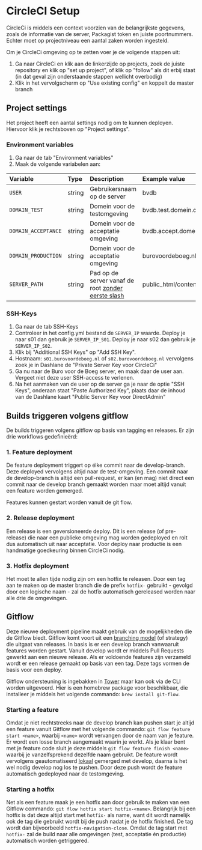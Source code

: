 # CircleCI Setup

CircleCi is middels een context voorzien van de belangrijkste gegevens, zoals de informatie van de server, Packagist token en juiste poortnummers. Echter moet op projectniveau een aantal zaken worden ingesteld. 

Om je CircleCi omgeving op te zetten voer je de volgende stappen uit:

1. Ga naar CircleCi en klik aan de linkerzijde op projects, zoek de juiste repository en klik op "set up project", of klik op "follow" als dit erbij staat (in dat geval zijn onderstaande stappen wellicht overbodig)
2. Klik in het vervolgscherm op "Use existing config" en koppelt de master branch

## Project settings

Het project heeft een aantal settings nodig om te kunnen deployen. Hiervoor klik je rechtsboven op "Project settings".

### Environment variables

1. Ga naar de tab "Environment variables"
2. Maak de volgende variabelen aan:

| Variable | Type | Description | Example value | 
| :-- | :-- | :-- | :-- |
| `USER` | string | Gebruikersnaam op de server | bvdb |
| `DOMAIN_TEST` | string | Domein voor de testomgeving | bvdb.test.domein.dev |
| `DOMAIN_ACCEPTANCE` | string | Domein voor de acceptatie omgeving | bvdb.accept.domein.dev |
| `DOMAIN_PRODUCTION` | string | Domein voor de acceptatie omgeving | burovoordeboeg.nl |
| `SERVER_PATH` | string | Pad op de server vanaf de root <u>zonder eerste slash</u> | public_html/content/themes/bvdb/ |

### SSH-Keys

1. Ga naar de tab SSH-Keys
2. Controleer in het config.yml bestand de `SERVER_IP` waarde. Deploy je naar s01 dan gebruik je `SERVER_IP_S01`. Deploy je naar s02 dan gebruik je `SERVER_IP_S02`.
3. Klik bij "Additional SSH Keys" op "Add SSH Key".
4. Hostnaam: `s01.burovoordeboeg.nl` of `s02.burovoordeboeg.nl` vervolgens zoek je in Dashlane de "Private Server Key voor CircleCi"
5. Ga nu naar de Buro voor de Boeg server, en maak daar de user aan. Vergeet niet deze user SSH-access te verlenen.
6. Na het aanmaken van de user op de server ga je naar de optie "SSH Keys", onderaan staat "Paste Authorized Key", plaats daar de inhoud van de Dashlane kaart "Public Server Key voor DirectAdmin"

## Builds triggeren volgens gitflow

De builds triggeren volgens gitflow op basis van tagging en releases. Er zijn drie workflows gedefinieërd:

### 1. Feature deployment

De feature deployment triggert op élke commit naar de develop-branch. Deze deployed vervolgens altijd naar de test-omgeving. Een commit naar de develop-branch is altijd een pull-request, er kan (en mag) niet direct een commit naar de develop branch gemaakt worden maar moet altijd vanuit een feature worden gemerged.

Features kunnen gestart worden vanuit de git flow. 

### 2. Release deployment

Een release is een geversioneerde deploy. Dit is een release (of pre-release) die naar een publieke omgeving mag worden gedeployed en rolt dus automatisch uit naar acceptatie. Voor deploy naar productie is een handmatige goedkeuring binnen CircleCi nodig. 

### 3. Hotfix deployment

Het moet te allen tijde nodig zijn om een hotfix te releasen. Door een tag aan te maken op de master branch die de prefix `hotfix-` gebruikt - gevolgd door een logische naam - zal de hotfix automatisch gereleased worden naar alle drie de omgevingen. 

## Gitflow

Deze nieuwe deployment pipeline maakt gebruik van de mogelijkheden die de Gitflow biedt. Gitflow komt voort uit een [branching model](https://nvie.com/posts/a-successful-git-branching-model/) (of strategy) die uitgaat van releases. In basis is er een develop branch vanwaaruit features worden gestart. Vanuit develop wordt er middels Pull Requests gewerkt aan een nieuwe release. Als er voldoende features zijn verzameld wordt er een release gemaakt op basis van een tag. Deze tags vormen de basis voor een deploy. 

Gitflow ondersteuning is ingebakken in [Tower](https://www.git-tower.com/p/refer-a-friend/R-MGXJNS3PP3) maar kan ook via de CLI worden uitgevoerd. Hier is een homebrew package voor beschikbaar, die installeer je middels het volgende commando: `brew install git-flow`. 

### Starting a feature

Omdat je niet rechtstreeks naar de develop branch kan pushen start je altijd een feature vanuit Gitflow met het volgende commando: `git flow feature start <name>`, waarbij `<name>` wordt vervangen door de naam van je feature. Er wordt een losse branch aangemaakt waarin je werkt. Als je klaar bent met je feature code sluit je deze middels `git flow feature finish <name>` waarbij je vanzelfsprekend dezelfde naam gebruikt. De feature wordt vervolgens geautomatiseerd <u>lokaal</u> gemerged met develop, daarna is het wel nodig develop nog los te pushen. Door deze push wordt de feature automatisch gedeployed naar de testomgeving. 

### Starting a hotfix

Net als een feature maak je een hotfix aan door gebruik te maken van een Gitflow commando: `git flow hotfix start hotfix-<name>`. Belangrijk bij een hotfix is dat deze altijd start met `hotfix-` als name, want dit wordt namelijk ook de tag die gebruikt wordt bij de push nadat je de hotfix finished. De tag wordt dan bijvoorbeeld `hotfix-navigation-close`. Omdat de tag start met `hotfix-` zal de build naar alle omgevingen (test, acceptatie én productie) automatisch worden getriggered. 

